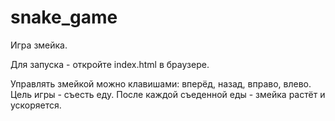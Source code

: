 # snake_game

Игра змейка.

Для запуска - откройте index.html в браузере.

Управлять змейкой можно клавишами: вперёд, назад, вправо, влево.
Цель игры - съесть еду. После каждой съеденной еды - змейка растёт и ускоряется.

